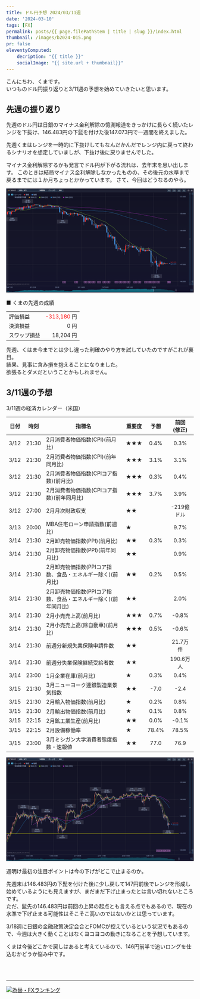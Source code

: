 ```yaml
---
title: ドル円予想 2024/03/11週
date: '2024-03-10'
tags: [FX]
permalink: posts/{{ page.filePathStem | title | slug }}/index.html
thumbnail: /images/b2024-015.png
pr: false
eleventyComputed:
    decription: "{{ title }}"
    socialImage: "{{ site.url + thumbnail}}"
---
```


こんにちわ、くまです。<br/>
いつものドル円振り返りと3/11週の予想を始めていきたいと思います。

## 先週の振り返り

先週のドル円は日銀のマイナス金利解除の憶測報道をきっかけに長らく続いたレンジを下抜け、146.483円の下髭を付けた後147.073円で一週間を終えました。

先週くまはレンジを一時的に下抜けしてもなんだかんだでレンジ内に戻って終わるシナリオを想定していましが、下抜け後に戻りませんでした。

マイナス金利解除するかも発言でドル円が下がる流れは、去年末を思い出します。
このときは結局マイナス金利解除しなかったものの、その後元の水準まで戻るまでには１か月ちょっとかかっています。
さて、今回はどうなるのやら。

![](/images/b2024-015-01.png)


■ くまの先週の成績

<table style="min-width:18rem">
<tr>
    <td>評価損益</td>
    <td style="text-align:right"> <span style="color:red">-313,180</span> 円</td>
</tr>
<tr><td>決済損益</td><td style="text-align:right">0 円</tr></tr>
<tr><td>スワップ損益</td><td style="text-align:right"> 18,204 円 </td></tr>
</table>

先週、くはま今までとは少し違った利確のやり方を試していたのですがこれが裏目。<br/>
結果、見事に含み損を抱えることになりました。<br/>
欲張るとダメだということかもしれません。

## 3/11週の予想

3/11週の経済カレンダー（米国）

| 日付 | 時刻 | 指標名 | 重要度 | 予想 | 前回 <br/>(修正) |
|---|---|---|---|:---:|:---:|
| 3/12 | 21:30 | 2月消費者物価指数(CPI)(前月比) | ★★★ | 0.4% | 0.3% |
| 3/12 | 21:30 | 2月消費者物価指数(CPI)(前年同月比) | ★★★ | 3.1% | 3.1% |
| 3/12 | 21:30 | 2月消費者物価指数(CPIコア指数)(前月比) | ★★★ | 0.3% | 0.4% |
| 3/12 | 21:30 | 2月消費者物価指数(CPIコア指数)(前年同月比) | ★★★ | 3.7% | 3.9% |
| 3/12 | 27:00 | 2月月次財政収支 | ★★ |  | -219億ドル |
| 3/13 | 20:00 | MBA住宅ローン申請指数(前週比) | ★ |  | 9.7% |
| 3/14 | 21:30 | 2月卸売物価指数(PPI)(前月比) | ★★ | 0.3% | 0.3% |
| 3/14 | 21:30 | 2月卸売物価指数(PPI)(前年同月比) | ★★ |  | 0.9% |
| 3/14 | 21:30 | 2月卸売物価指数(PPIコア指数、食品・エネルギー除く)(前月比) | ★★ | 0.2% | 0.5% |
| 3/14 | 21:30 | 2月卸売物価指数(PPIコア指数、食品・エネルギー除く)(前年同月比) | ★★ |  | 2.0% |
| 3/14 | 21:30 | 2月小売売上高(前月比) | ★★★ | 0.7% | -0.8% |
| 3/14 | 21:30 | 2月小売売上高(除自動車)(前月比) | ★★★ | 0.5% | -0.6% |
| 3/14 | 21:30 | 前週分新規失業保険申請件数 | ★★ |  | 21.7万件 |
| 3/14 | 21:30 | 前週分失業保険継続受給者数 | ★★ |  | 190.6万人 |
| 3/14 | 23:00 | 1月企業在庫(前月比) | ★ | 0.3% | 0.4% |
| 3/15 | 21:30 | 3月ニューヨーク連銀製造業景気指数 | ★★ | -7.0 | -2.4 |
| 3/15 | 21:30 | 2月輸入物価指数(前月比) | ★ | 0.2% | 0.8% |
| 3/15 | 21:30 | 2月輸出物価指数(前月比) | ★ | 0.1% | 0.8% |
| 3/15 | 22:15 | 2月鉱工業生産(前月比) | ★★ | 0.0% | -0.1% |
| 3/15 | 22:15 | 2月設備稼働率 | ★ | 78.4% | 78.5% |
| 3/15 | 23:00 | 3月ミシガン大学消費者態度指数・速報値 | ★★ | 77.0 | 76.9 |

![](/images/b2024-015-02.png)

週明け最初の注目ポイントは今の下げがどこで止まるのか。<br/>

先週末は146.483円の下髭を付けた後に少し戻して147円前後でレンジを形成し始めているようにも見えますが、まだまだ下げ止まったとは言い切れないところです。<br/>
ただ、髭先の146.483円は前回の上昇の起点とも言える点でもあるので、現在の水準で下げ止まる可能性はそこそこ高いのではないかとは思っています。

3/18週に日銀の金融政策決定会合とFOMCが控えているという状況でもあるので、今週は大きく動くことはなくヨコヨコの動きになることを予想しています。

くまは今後どこかで戻しはあると考えているので、146円前半で追いロングを仕込むかどうか悩み中です。

<br/>
<br/>
<hr/>



<a href="https://blog.with2.net/link/?id=2111205&cid=1532" title="為替・FXランキング"><img alt="為替・FXランキング" width="110" height="31" src="https://blog.with2.net/img/banner/c/banner_1/br_c_1532_1.gif"></a>